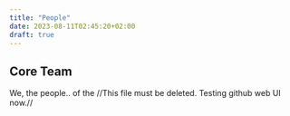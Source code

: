 ```yaml
---
title: "People"
date: 2023-08-11T02:45:20+02:00
draft: true
---
```


## Core Team

We, the people.. of the
//This file must be deleted. Testing github web UI now.//
